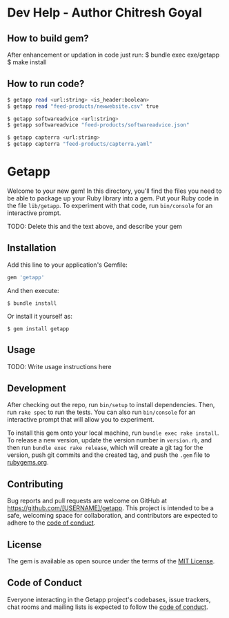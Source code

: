 # Dev Help - Author Chitresh Goyal

## How to build gem?
After enhancement or updation in code just run:
$ bundle exec exe/getapp
$ make install

## How to run code?
```for CSV file
$ getapp read <url:string> <is_header:boolean>
$ getapp read "feed-products/newwebsite.csv" true
```
```for json file
$ getapp softwareadvice <url:string>
$ getapp softwareadvice "feed-products/softwareadvice.json"
```
```for yaml file
$ getapp capterra <url:string>
$ getapp capterra "feed-products/capterra.yaml"
```

# Getapp

Welcome to your new gem! In this directory, you'll find the files you need to be able to package up your Ruby library into a gem. Put your Ruby code in the file `lib/getapp`. To experiment with that code, run `bin/console` for an interactive prompt.

TODO: Delete this and the text above, and describe your gem

## Installation

Add this line to your application's Gemfile:

```ruby
gem 'getapp'
```

And then execute:

    $ bundle install

Or install it yourself as:

    $ gem install getapp

## Usage

TODO: Write usage instructions here

## Development

After checking out the repo, run `bin/setup` to install dependencies. Then, run `rake spec` to run the tests. You can also run `bin/console` for an interactive prompt that will allow you to experiment.

To install this gem onto your local machine, run `bundle exec rake install`. To release a new version, update the version number in `version.rb`, and then run `bundle exec rake release`, which will create a git tag for the version, push git commits and the created tag, and push the `.gem` file to [rubygems.org](https://rubygems.org).

## Contributing

Bug reports and pull requests are welcome on GitHub at https://github.com/[USERNAME]/getapp. This project is intended to be a safe, welcoming space for collaboration, and contributors are expected to adhere to the [code of conduct](https://github.com/[USERNAME]/getapp/blob/master/CODE_OF_CONDUCT.md).

## License

The gem is available as open source under the terms of the [MIT License](https://opensource.org/licenses/MIT).

## Code of Conduct

Everyone interacting in the Getapp project's codebases, issue trackers, chat rooms and mailing lists is expected to follow the [code of conduct](https://github.com/[USERNAME]/getapp/blob/master/CODE_OF_CONDUCT.md).
